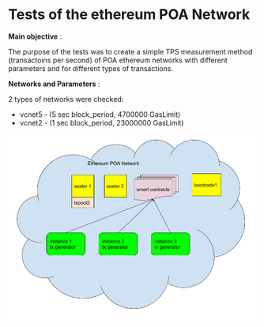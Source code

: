 Tests of the ethereum POA Network
=================================


**Main objective** :

The purpose of the tests was to create a simple TPS measurement method (transactoins per second) of POA ethereum networks with different parameters and for different types of transactions.


**Networks and Parameters** :

2 types of networks were checked:
- vcnet5 - (5 sec block_period, 4700000 GasLimit)
- vcnet2 - (1 sec block_period, 23000000 GasLimit)


![Testing scheme](https://github.com/77ph/ethereum-poa-tests/blob/master/docs/poa%20tests.png)
